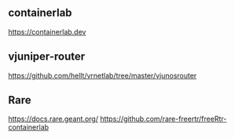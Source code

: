 ## containerlab
https://containerlab.dev

## vjuniper-router
https://github.com/hellt/vrnetlab/tree/master/vjunosrouter

## Rare
https://docs.rare.geant.org/
https://github.com/rare-freertr/freeRtr-containerlab
